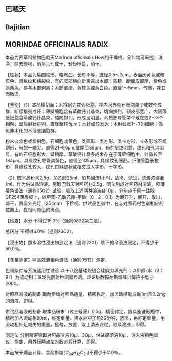 ## 巴戟天

## Bajitian

## MORINDAE OFFICINALIS RADIX

本品为茜草科植物巴戟天Morinda officinalis How的干燥根。全年均可采挖，洗净，除去须根，晒至六七成干，轻轻捶扁，晒干。

【性状】本品为扁圆柱形，略弯曲，长短不等，直径0.5～2cm。表面灰黄色或暗灰色，具纵纹和横裂纹，有的皮部横向断离露出木部；质韧，断面皮部厚，紫色或淡紫色，易与木部剥离；木部坚硬，黄棕色或黄白色，直径1～5mm。气微，味甘而微涩。

【鉴别】（1）本品横切面：木栓层为数列细胞。栓内层外侧石细胞单个或数个成群，断续排列成环；薄壁细胞含有草酸钙针晶束，切向排列。韧皮部宽广，内侧薄壁细胞含草酸钙针晶束，轴向排列。形成层明显。木质部导管单个散在或2～3个相聚，呈放射状排列，直径至105μm；木纤维较发达；木射线宽1～3列细胞；偶见非木化的木薄壁细胞群。

粉末淡紫色或紫褐色。石细胞淡黄色，类圆形、类方形、类长方形、长条形或不规则形，有的一端尖，直径21\~96μm,壁厚至39μm，有的层纹明显，纹孔和孔沟明显，有的石细胞形大，壁稍厚。草酸钙针晶多成束存在于薄壁细胞中，针晶长至184μm。具缘纹孔导管淡黄色，直径至105μm，具缘纹孔细密。纤维管胞长梭形，具缘纹孔较大，纹孔口斜缝状或相交成人字形、十字形。

（2）取本品粉末2.5g，加乙醇25ml，加热回流1小时，放冷，滤过，滤液浓缩至1ml，作为供试品溶液。另取巴戟天对照药材2.5g，同法制成对照药材溶液。照薄层色谱法（通则0502）试验，吸取上述两种溶液各10μl，分别点于同一硅胶GF254薄层板上，以甲苯-乙酸乙酯-甲酸（8：2：0.1）为展开剂，展开，取出，晾干，置紫外光灯（254nm）下检视。供试品色谱中，在与对照药材色谱相应的位置上，显相同颜色的斑点。

【检查】水分 不得过15.0％（通则0832第二法）。

总灰分 不得过6.0％（通则2302）。

【浸出物】照水溶性浸出物测定法（通则2201）项下的冷浸法测定，不得少于50.0％。

【含量测定】照高效液相色谱法（通则0512）测定。

色谱条件与系统适用性试验 以十八烷基硅烷键合硅胶为填充剂；以甲醇-水（3：97）为流动相；蒸发光散射检测器检测。理论板数按耐斯糖峰计算应不低于2000。

对照品溶液的制备 取耐斯糖对照品适量，精密称定，加流动相制成每1ml含0.2mg的溶液，即得。

供试品溶液的制备 取本品粉末（过三号筛）0.5g，精密称定，置具塞锥形瓶中，精密加入流动相50ml，称定重量，沸水浴中加热30分钟，放冷，再称定重量，用流动相补足减失的重量，摇匀，放置，取上清液滤过，取续滤液，即得。

测定法 分别精密吸取对照品溶液10μl、30μl，供试品溶液10μl，注入液相色谱仪，测定，用外标两点法对数方程计算，即得。

本品按干燥品计算，含耐斯糖$( C _ { 2 4 } H _ { 1 2 } O _ { 2 1 } )$不得少于2.0％。